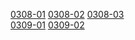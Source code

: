 [0308-01](https://cdn.jsdelivr.net/gh/ghkf85apmv/tars/0308/0308_.7z.001) [0308-02](https://cdn.jsdelivr.net/gh/ghkf85apmv/tars/0308/0308_.7z.002) [0308-03](https://cdn.jsdelivr.net/gh/ghkf85apmv/tars/0308/0308_.7z.003)    
[0309-01](https://cdn.jsdelivr.net/gh/ghkf85apmv/tars/0309/0309_.7z.001) [0309-02](https://cdn.jsdelivr.net/gh/ghkf85apmv/tars/0309/0309_.7z.002) 
